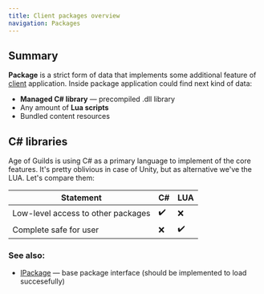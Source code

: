 ```yaml
---
title: Client packages overview
navigation: Packages
---
```


## Summary
**Package** is a strict form of data that implements some additional feature of [client] application. Inside package application could find next kind of data:
- **Managed C# library** — precompiled .dll library
- Any amount of **Lua scripts** 
- Bundled content resources

## C# libraries
Age of Guilds is using C# as a primary language to implement of the core features. It's pretty oblivious in case of Unity, but as alternative we've the LUA. Let's compare them:

Statement                                                      | C# | LUA
--------                                                       |----|-----
Low-level access to other packages                             | ✔️️ | ❌ 
Complete safe for user                                         | ❌ | ✔️️ 




### See also:
- [IPackage] — base package interface (should be implemented to load succesefully)

[client]:/client/README.md
[IPackage]:/api/client/IPackage.md